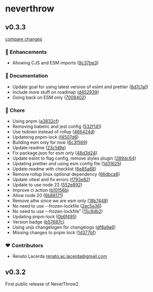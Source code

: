 # neverthrow

## v0.3.3

[compare changes](https://github.com/ralacerda/neverthrow2/compare/07c50038b8d5...v0.3.3)

### 🚀 Enhancements

- Allowing CJS and ESM imports ([9c37be3](https://github.com/ralacerda/neverthrow2/commit/9c37be3))

### 📖 Documentation

- Update goal for using latest version of eslint and prettier ([8d7c1a1](https://github.com/ralacerda/neverthrow2/commit/8d7c1a1))
- Include more stuff on roadmap ([d452939](https://github.com/ralacerda/neverthrow2/commit/d452939))
- Going back on ESM only ([7008402](https://github.com/ralacerda/neverthrow2/commit/7008402))

### 🏡 Chore

- Using pnpm ([a3832cf](https://github.com/ralacerda/neverthrow2/commit/a3832cf))
- Removing babelrc and jest config ([532f141](https://github.com/ralacerda/neverthrow2/commit/532f141))
- Use tsdown instead of rollup ([466424d](https://github.com/ralacerda/neverthrow2/commit/466424d))
- Updateing pnpm-lock ([f4507d6](https://github.com/ralacerda/neverthrow2/commit/f4507d6))
- Building esm only for now ([6c3f569](https://github.com/ralacerda/neverthrow2/commit/6c3f569))
- Update readme ([23c1d9e](https://github.com/ralacerda/neverthrow2/commit/23c1d9e))
- Fix package.json for esm only ([48d3d24](https://github.com/ralacerda/neverthrow2/commit/48d3d24))
- Update eslint to flag config, remove styles plugin ([289dc64](https://github.com/ralacerda/neverthrow2/commit/289dc64))
- Updating prettier and using esm config file ([1d31625](https://github.com/ralacerda/neverthrow2/commit/1d31625))
- Update readme with checklist ([6e85a68](https://github.com/ralacerda/neverthrow2/commit/6e85a68))
- Remove rollup linux optional dependency ([66dbca6](https://github.com/ralacerda/neverthrow2/commit/66dbca6))
- Update vitest and fix errors ([f793e82](https://github.com/ralacerda/neverthrow2/commit/f793e82))
- Update to use node 22 ([552e892](https://github.com/ralacerda/neverthrow2/commit/552e892))
- Improve ci action ([b10156b](https://github.com/ralacerda/neverthrow2/commit/b10156b))
- Allow node 20 ([6b88171](https://github.com/ralacerda/neverthrow2/commit/6b88171))
- Remove attw since we are esm only ([18b7448](https://github.com/ralacerda/neverthrow2/commit/18b7448))
- No need to use --frozen-lockfile ([2ec5e36](https://github.com/ralacerda/neverthrow2/commit/2ec5e36))
- No need to use --frozen-lockfile" ([15c8db2](https://github.com/ralacerda/neverthrow2/commit/15c8db2))
- Updating pnpm-lock ([0b6f495](https://github.com/ralacerda/neverthrow2/commit/0b6f495))
- Version badge ([b57687c](https://github.com/ralacerda/neverthrow2/commit/b57687c))
- Using unjs changelogen for changelogs ([df8a9a6](https://github.com/ralacerda/neverthrow2/commit/df8a9a6))
- Missing changes to pnpm lock ([1d377bf](https://github.com/ralacerda/neverthrow2/commit/1d377bf))

### ❤️ Contributors

- Renato Lacerda <renato.ac.lacerda@gmail.com>

## v0.3.2

First public release of NeverThrow2.
